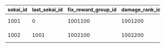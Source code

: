 |sekai_id|last_sekai_id|fix_reward_group_id|damage_rank_id|teaser_time|start_time|count_start_time|end_time|end_losstime|result_end|
| --- | --- | --- | --- | --- | --- | --- | --- | --- | --- |
|1001|0|1001100|1001200|2021/04/01|2021/04/01|2021/04/01 22:00:00|2021/04/01 23:59:59|2021/04/02 5:00:00|2021/04/08 23:59:59|
|1002|1001|1002100|1002200|2024/04/01|2024/04/01|2024/04/01|2024/04/01 23:59:59|2024/04/02 5:00:00|2024/04/08 23:59:59|